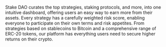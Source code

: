 Stake DAO curates the top strategies, staking protocols, and more, into one intuitive dashboard, offering users an easy way to earn more from their assets. Every strategy has a carefully weighted risk score, enabling everyone to participate on their own terms and risk appetites. From strategies based on stablecoins to Bitcoin and a comprehensive range of ERC-20 tokens, our platform has everything users need to secure higher returns on their crypto.